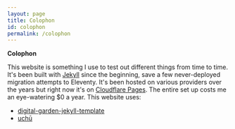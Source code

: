 ```yaml
---
layout: page
title: Colophon
id: colophon
permalink: /colophon
---
```


**Colophon**

This website is something I use to test out different things from time to time. It's been built with [Jekyll](https://jekyllrb.com) since the beginning, save a few never-deployed migration attempts to Eleventy. It's been hosted on various providers over the years but right now it's on [Cloudflare Pages](https://pages.cloudflare.com/). The entire set up costs me an eye-watering $0 a year. This website uses:

- [digital-garden-jekyll-template](https://github.com/maximevaillancourt/digital-garden-jekyll-template)
- [uchū](https://uchu.style/)
